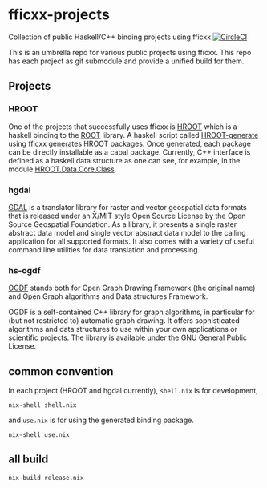 # fficxx-projects
Collection of public Haskell/C++ binding projects using fficxx
[![CircleCI](https://circleci.com/gh/wavewave/fficxx-projects.svg?style=svg)](https://circleci.com/gh/wavewave/fficxx-projects)

This is an umbrella repo for various public projects using fficxx. This repo has each project as git submodule and provide a unified build for them.

## Projects

### HROOT
One of the projects that successfully uses fficxx is [HROOT](http://ianwookim.org/HROOT) which is a haskell binding to the [ROOT](https://root.cern.ch) library. A haskell script called [HROOT-generate](http://github.com/wavewave/HROOT) using fficxx generates HROOT packages. Once generated, each package can be directly installable as a cabal package. Currently, C++ interface is defined as a haskell data structure as one can see, for example, in the module [HROOT.Data.Core.Class](https://github.com/wavewave/HROOT/blob/master/HROOT-generate/lib/HROOT/Data/Core/Class.hs).

### hgdal
[GDAL](https://gdal.org) is a translator library for raster and vector geospatial data formats that is released under an X/MIT style Open Source License by the Open Source Geospatial Foundation. As a library, it presents a single raster abstract data model and single vector abstract data model to the calling application for all supported formats. It also comes with a variety of useful command line utilities for data translation and processing.

### hs-ogdf
[OGDF](https://ogdf.uos.de/) stands both for Open Graph Drawing Framework (the original name) and Open Graph algorithms and Data structures Framework.

OGDF is a self-contained C++ library for graph algorithms, in particular for (but not restricted to) automatic graph drawing. It offers sophisticated algorithms and data structures to use within your own applications or scientific projects. The library is available under the GNU General Public License.

## common convention

In each project (HROOT and hgdal currently),
`shell.nix` is for development,
```
nix-shell shell.nix
```
and `use.nix` is for using the generated binding package.
```
nix-shell use.nix
```

## all build
```
nix-build release.nix
```
